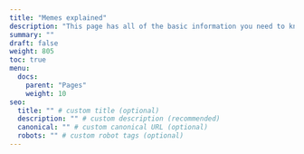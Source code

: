 ```yaml
---
title: "Memes explained"
description: "This page has all of the basic information you need to know"
summary: ""
draft: false
weight: 805
toc: true
menu:
  docs:
    parent: "Pages"
    weight: 10
seo:
  title: "" # custom title (optional)
  description: "" # custom description (recommended)
  canonical: "" # custom canonical URL (optional)
  robots: "" # custom robot tags (optional)
---
```

